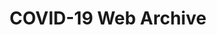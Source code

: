 ---
abstract: null
creators:
- Donova, Lori
date: null
document_url: https://services.phaidra.univie.ac.at/api/object/o:1424695/download
grand_parent: iPRES
institutions:
- Web Archiving & Data Services,Internet Archive
keywords: []
landing_page_url: https://phaidra.univie.ac.at/o:1424695
language: eng
layout: publication
license: All rights reserved
notes_url: null
parent: iPRES 2021
publication_type: lightning talk
size: 51172
slides_url: null
source_name: iPRES
title: COVID-19 Web Archive
year: 2021
---